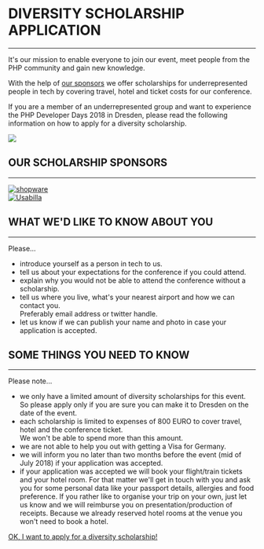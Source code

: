 # DIVERSITY SCHOLARSHIP APPLICATION

---

<div class="row blockspace">
    <div class="col-xs-9 col-sm-9 col-md-10 col-lg-10">
        <p>
            It's our mission to enable everyone to join our event, meet people from the PHP community and gain new knowledge.
        </p>
        <p>
            With the help of <a href="@baseUrl@/become-sponsor.html">our sponsors</a> we offer scholarships for underrepresented people in tech
            by covering travel, hotel and ticket costs for our conference.
        </p>
        <p>
            If you are a member of an underrepresented group and want to experience the PHP Developer Days 2018 in Dresden, 
            please read the following information on how to apply for a diversity scholarship.
        </p>        
    </div>
    <div class="col-xs-3 col-sm-3 col-md-2 col-lg-2">
        <img src="@baseUrl@/assets/images/rainbowlephpant.png" class="img-responsive">
    </div>
</div>

## OUR SCHOLARSHIP SPONSORS

---

<div class="row">
    <div class="col-xs-12 col-sm-6 col-md-3 col-lg-3">
        <a href="https://en.shopware.com" target="_blank" title="shopware - The trendsetting eCommerce platform to power your online business">
            <img src="@baseUrl@/assets/images/sponsors/shopware.png" alt="shopware" class="img-responsive img-sponsor">
        </a>
    </div>
    <div class="col-xs-12 col-sm-6 col-md-3 col-lg-3">
        <a href="https://usabilla.com" target="_blank" title="Usabilla - The Standard in User Feedback">
            <img src="@baseUrl@/assets/images/sponsors/usabilla.png" alt="Usabilla" class="img-responsive img-sponsor">
        </a>
    </div>
    <div class="col-xs-12 col-sm-6 col-md-3 col-lg-3"></div>
    <div class="col-xs-12 col-sm-6 col-md-3 col-lg-3"></div>
</div>

## WHAT WE'D LIKE TO KNOW ABOUT YOU

---

Please...

* introduce yourself as a person in tech to us.
* tell us about your expectations for the conference if you could attend.
* explain why you would not be able to attend the conference without a scholarship.
* tell us where you live, what's your nearest airport and how we can contact you.  
  Preferably email address or twitter handle.
* let us know if we can publish your name and photo in case your application is accepted. 

## SOME THINGS YOU NEED TO KNOW 

---

Please note...

* we only have a limited amount of diversity scholarships for this event.
  So please apply only if you are sure you can make it to Dresden on the date of the event.
* each scholarship is limited to expenses of 800 EURO to cover travel, hotel and the conference ticket.   
  We won't be able to spend more than this amount.
* we are not able to help you out with getting a Visa for Germany.
* we will inform you no later than two months before the event (mid of July 2018) if your application was accepted.
* if your application was accepted we will book your flight/train tickets and your hotel room.
  For that matter we'll get in touch with you and ask you for some personal data like your passport details, 
  allergies and food preference. If you rather like to organise your trip on your own, just let us know and we
  will reimburse you on presentation/production of receipts. 
  Because we already reserved hotel rooms at the venue you won't need to book a hotel.  

<div class="text-center blockspace">
    <a href="mailto:orga@phpug-dresden.org?subject=PHPDD18%20DIVERSITY%20SCHOLARSHIP%20APPLICATION" 
        target="_blank" class="btn btn-lg btn-danger">
        OK, I want to apply for a diversity scholarship!
    </a>
</div>
 
